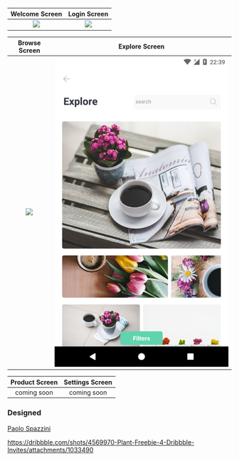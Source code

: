 
Welcome Screen            |  Login Screen
:-------------------------:|:-------------------------:
![](./resource/images/welcome.png) |  ![](./resource/images/login.png)

Browse Screen            |  Explore Screen
:-------------------------:|:-------------------------:
![](./resource/images/browse.png) |  ![](./resource/images/explore.png)

Product Screen            |  Settings Screen
:-------------------------:|:-------------------------:
 coming soon |  coming soon
### Designed

[Paolo Spazzini](https://dribbble.com/paolospazzini)

https://dribbble.com/shots/4569970-Plant-Freebie-4-Dribbble-Invites/attachments/1033490
